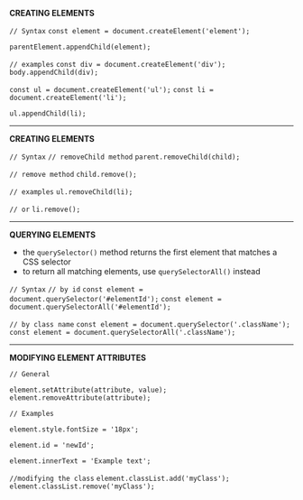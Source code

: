 
**CREATING ELEMENTS**

`// Syntax`
`const element = document.createElement('element');`

`parentElement.appendChild(element);`

`// examples`
`const div = document.createElement('div');`
`body.appendChild(div);`

`const ul = document.createElement('ul');`
`const li = document.createElement('li');`

`ul.appendChild(li);`

---

**CREATING ELEMENTS**

`// Syntax`
`// removeChild method`
`parent.removeChild(child);`

`// remove method`
`child.remove();`

`// examples`
`ul.removeChild(li);`

`// or`
`li.remove();`

---

**QUERYING ELEMENTS**

- the `querySelector()` method returns the first element that matches a CSS selector
- to return all matching elements, use `querySelectorAll()` instead

`// Syntax`
`// by id`
`const element = document.querySelector('#elementId');`
`const element = document.querySelectorAll('#elementId');`

`// by class name`
`const element = document.querySelector('.className');`
`const element = document.querySelectorAll('.className');`

---

**MODIFYING ELEMENT ATTRIBUTES**

`// General`

`element.setAttribute(attribute, value);`
`element.removeAttribute(attribute);`

`// Examples`

`element.style.fontSize = '18px';`

`element.id = 'newId';`

`element.innerText = 'Example text';`

`//modifying the class`
`element.classList.add('myClass');`
`element.classList.remove('myClass');`



